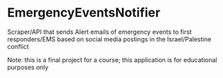 # EmergencyEventsNotifier
Scraper/API that sends Alert emails of emergency events to first responders/EMS based on social media postings in the Israel/Palestine conflict

Note: this is a final project for a course; this application is for educational purposes only
